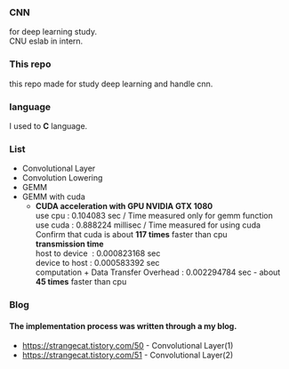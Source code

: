 ### CNN
for deep learning study. <br>
CNU eslab in intern.

### This repo
this repo made for study deep learning and handle cnn.

### language
I used to <strong>C</strong> language.

### List
- Convolutional Layer
- Convolution Lowering
- GEMM
- GEMM with cuda
  - <strong>CUDA acceleration with GPU NVIDIA GTX 1080 </strong> <br>
  use cpu  : 0.104083 sec      / Time measured only for gemm function<br> 
  use cuda : 0.888224 millisec / Time measured for using cuda<br>
  Confirm that cuda is about <strong>117 times</strong> faster than cpu <br>
  <strong>transmission time</strong> <br>
  host to device&nbsp;                       : 0.000823168 sec<br> 
  device to host                       : 0.000583392 sec <br>
  computation + Data Transfer Overhead : 0.002294784 sec - about <strong>45 times</strong> faster than cpu

### Blog
#### The implementation process was written through a my blog.
- https://strangecat.tistory.com/50 - Convolutional Layer(1)
- https://strangecat.tistory.com/51 - Convolutional Layer(2)
